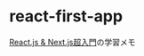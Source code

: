 # react-first-app
[React.js & Next.js超入門](https://www.amazon.co.jp/dp/B07X7DHZ9F?tag=keiji009-22&linkCode=ogi&th=1&psc=1)の学習メモ

